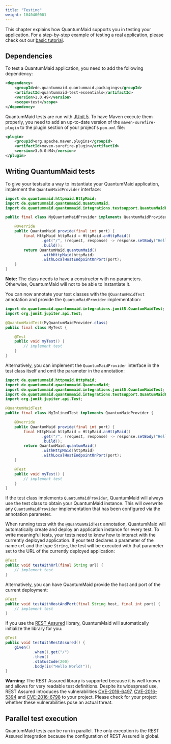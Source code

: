 ```yaml
---
title: "Testing"
weight: 1040400001
---
```

This chapter explains how QuantumMaid supports you in testing your application.
For a step-by-step example of testing a real application, please check out
our [basic tutorial](https://github.com/quantummaid/quantummaid-tutorials/blob/master/basic-tutorial/README.md).

## Dependencies
To test a QuantumMaid application, you need to add the following
dependency:

<!---[CodeSnippet](testdependency)-->
```xml
<dependency>
    <groupId>de.quantummaid.quantummaid.packagings</groupId>
    <artifactId>quantummaid-test-essentials</artifactId>
    <version>1.0.49</version>
    <scope>test</scope>
</dependency>
```

QuantumMaid tests are run with [JUnit 5](https://junit.org/junit5/).
To have Maven execute them properly, you need to add an up-to-date
version of the `maven-surefire-plugin` to the plugin section
of your project's `pom.xml` file:
<!---[CodeSnippet](surefire)-->
```xml
<plugin>
    <groupId>org.apache.maven.plugins</groupId>
    <artifactId>maven-surefire-plugin</artifactId>
    <version>3.0.0-M4</version>
</plugin>
```

## Writing QuantumMaid tests
To give your testsuite a way to instantiate your QuantumMaid application, implement the
`QuantumMaidProvider` interface:
<!---[CodeSnippet](testProvider)-->
```java
import de.quantummaid.httpmaid.HttpMaid;
import de.quantummaid.quantummaid.QuantumMaid;
import de.quantummaid.quantummaid.integrations.testsupport.QuantumMaidProvider;

public final class MyQuantumMaidProvider implements QuantumMaidProvider {

    @Override
    public QuantumMaid provide(final int port) {
        final HttpMaid httpMaid = HttpMaid.anHttpMaid()
                .get("/", (request, response) -> response.setBody("Hello World!"))
                .build();
        return QuantumMaid.quantumMaid()
                .withHttpMaid(httpMaid)
                .withLocalHostEndpointOnPort(port);
    }
}
```
**Note:** The class needs to have a constructor with no parameters. Otherwise, QuantumMaid will not to be able to instantiate it.

You can now annotate your test classes with the `@QuantumMaidTest` annotation and provide the `QuantumMaidProvider` implementation:
<!---[CodeSnippet](test)-->
```java
import de.quantummaid.quantummaid.integrations.junit5.QuantumMaidTest;
import org.junit.jupiter.api.Test;

@QuantumMaidTest(MyQuantumMaidProvider.class)
public final class MyTest {

    @Test
    public void myTest() {
        // implement test
    }
}
```

Alternatively, you can implement the `QuantumMaidProvider` interface in the test class itself and omit the parameter in the annotation:
<!---[CodeSnippet](inlinedTest)-->
```java
import de.quantummaid.httpmaid.HttpMaid;
import de.quantummaid.quantummaid.QuantumMaid;
import de.quantummaid.quantummaid.integrations.junit5.QuantumMaidTest;
import de.quantummaid.quantummaid.integrations.testsupport.QuantumMaidProvider;
import org.junit.jupiter.api.Test;

@QuantumMaidTest
public final class MyInlinedTest implements QuantumMaidProvider {

    @Override
    public QuantumMaid provide(final int port) {
        final HttpMaid httpMaid = HttpMaid.anHttpMaid()
                .get("/", (request, response) -> response.setBody("Hello World!"))
                .build();
        return QuantumMaid.quantumMaid()
                .withHttpMaid(httpMaid)
                .withLocalHostEndpointOnPort(port);
    }

    @Test
    public void myTest() {
        // implement test
    }
}
```
If the test class implements `QuantumMaidProvider`, QuantumMaid will always use the test class to obtain your QuantumMaid instance.
This will overwrite any `QuantumMaidProvider` implementation that has been configured via the annotation parameter.

When running tests with the `@QuantumMaidTest` annotation, QuantumMaid will automatically create and deploy an application instance
for every test.
To write meaningful tests, your tests need to know how to interact with the currently deployed application.
If your test declares a parameter of the name `url` and the type `String`, the test will be executed
with that parameter set to the URL of the currently deployed application:   

<!---[CodeSnippet](testWithUrl)-->
```java
@Test
public void testWithUrl(final String url) {
    // implement test
}
```

Alternatively, you can have QuantumMaid provide the host and port of the current deployment: 

<!---[CodeSnippet](testWithHostAndPort)-->
```java
@Test
public void testWithHostAndPort(final String host, final int port) {
    // implement test
}
```

If you use the [REST Assured](http://rest-assured.io/) library, QuantumMaid will automatically initialize the
library for you:

<!---[CodeSnippet](testWithRestAssured)-->
```java
@Test
public void testWithRestAssured() {
    given()
            .when().get("/")
            .then()
            .statusCode(200)
            .body(is("Hello World!"));
}
```

**Warning:** The REST Assured library is supported because it is well known and
allows for very readable test definitions. Despite its widespread use, REST Assured
introduces the vulnerabilities 
<a href="https://nvd.nist.gov/vuln/detail/CVE-2016-6497" target="_blank">CVE-2016-6497</a>,
<a href="https://nvd.nist.gov/vuln/detail/CVE-2016-5394" target="_blank">CVE-2016-5394</a> and 
<a href="https://nvd.nist.gov/vuln/detail/CVE-2016-6798" target="_blank">CVE-2016-6798</a> to your project.
Please check for your project whether these vulnerabilities pose an actual threat.

## Parallel test execution
QuantumMaid tests can be run in parallel.
The only exception is the REST Assured integration because the configuration of REST Assured is global.